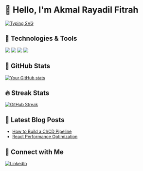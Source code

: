 # 👋 Hello, I'm Akmal Rayadil Fitrah 

[![Typing SVG](https://readme-typing-svg.demolab.com?font=Fira+Code&pause=1000&color=00F728&width=435&lines=Full+Stack+Developer;Open+Source+Enthusiast;Tech+Writer;Programmer+Gajah)](https://git.io/typing-svg)

## 🔧 Technologies & Tools
![](https://img.shields.io/badge/Code-JavaScript-informational?style=flat&logo=javascript&logoColor=white&color=2bbc8a)
![](https://img.shields.io/badge/Code-Cpp-informational?style=flat&logo=cpp&logoColor=white&color=2bbc8a)
![](https://img.shields.io/badge/Code-Php-informational?style=flat&logo=php&logoColor=white&color=2bbc8a)
![](https://img.shields.io/badge/Tools-Php-informational?style=flat&logo=docker&logoColor=white&color=2bbc8a)

## 🌟 GitHub Stats
[![Your GitHub stats](https://github-readme-stats.vercel.app/api?username=akmaalll&show_icons=true&theme=radical)](https://github.com/akmaalll)

## 🔥 Streak Stats
[![GitHub Streak](https://streak-stats.demolab.com/?user=akmaalll&theme=dark)](https://git.io/streak-stats)

## 📝 Latest Blog Posts
<!-- BLOG-POST-LIST:START -->
- [How to Build a CI/CD Pipeline](https://example.com)
- [React Performance Optimization](https://example.com)
<!-- BLOG-POST-LIST:END -->


## 🤝 Connect with Me
[![LinkedIn](https://img.shields.io/badge/LinkedIn-0077B5?style=for-the-badge&logo=linkedin&logoColor=white)](https://linkedin.com/in/akmal-rayadil-fitrah-a42459270)
